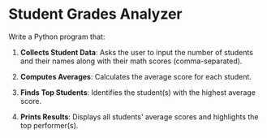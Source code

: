 # Student Grades Analyzer

Write a Python program that:

1. **Collects Student Data**: Asks the user to input the number of students and their names along with their math scores (comma-separated).

2. **Computes Averages**: Calculates the average score for each student.

3. **Finds Top Students**: Identifies the student(s) with the highest average score.

4. **Prints Results**: Displays all students' average scores and highlights the top performer(s).
